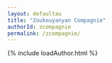 ```yaml
---
layout: defaultau
title: "Zoukouyanyan Compagnie"
authorId: zcompagnie
permalink: /zcompagnie/
---
```

{% include loadAuthor.html %}
<script>
    $(document).ready(function(){
        showAuthorBio('{{ page.authorId }}');
   });
</script>